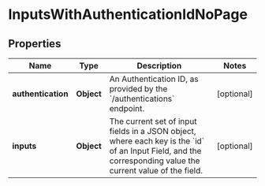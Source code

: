 

# InputsWithAuthenticationIdNoPage


## Properties

| Name | Type | Description | Notes |
|------------ | ------------- | ------------- | -------------|
|**authentication** | **Object** | An Authentication ID, as provided by the &#x60;/authentications&#x60; endpoint. |  [optional] |
|**inputs** | **Object** | The current set of input fields in a JSON object, where each key is the &#x60;id&#x60; of an Input Field, and the corresponding value the current value of the field. |  [optional] |



